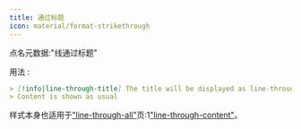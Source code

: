```yaml
---
title: 通过标题
icon: material/format-strikethrough
---
```


点名元数据:"线通过标题"

用法 :
```md
> [!info|line-through-title] The title will be displayed as line-through
> Content is shown as usual
```

样式本身也适用于["line-through-all"](../combined-styling/page-23.md)页:1["line-through-content"](../content-styling/page-13.md)。